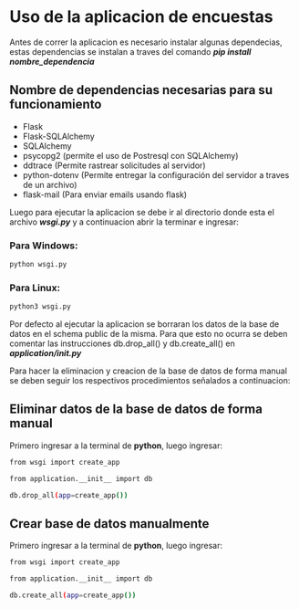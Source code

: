 # Uso de la aplicacion de encuestas

Antes de correr la aplicacion es necesario instalar algunas dependecias, estas dependencias se instalan a traves del comando ***pip install nombre_dependencia***
## Nombre de dependencias necesarias para su funcionamiento

* Flask
* Flask-SQLAlchemy
* SQLAlchemy
* psycopg2 (permite el uso de Postresql con SQLAlchemy)
* ddtrace (Permite rastrear solicitudes al servidor)
* python-dotenv (Permite entregar la configuración del servidor a traves de un archivo)
* flask-mail (Para enviar emails usando flask)

Luego para ejecutar la aplicacion se debe ir al directorio donde esta el archivo ***wsgi.py*** y a continuacion abrir la terminar e ingresar:

### Para Windows:
```bash
python wsgi.py
```
### Para Linux:
```bash
python3 wsgi.py
```

Por defecto al ejecutar la aplicacion se borraran los datos de la base de datos en el schema public de la misma. Para que esto no ocurra se deben comentar las instrucciones db.drop_all() y db.create_all() en ***application/__init__.py***

Para hacer la eliminacion y creacion de la base de datos de forma manual se deben seguir los respectivos procedimientos señalados a continuacion:
## Eliminar datos de la base de datos de forma manual

Primero ingresar a la terminal de **python**, luego ingresar:
```bash
from wsgi import create_app
```
```bash
from application.__init__ import db
```
```bash
db.drop_all(app=create_app())
```
## Crear base de datos manualmente

Primero ingresar a la terminal de **python**, luego ingresar:
```bash
from wsgi import create_app
```
```bash
from application.__init__ import db
```
```bash
db.create_all(app=create_app())
```
